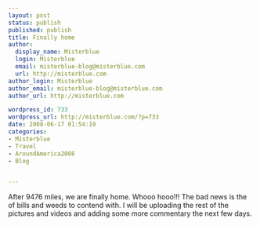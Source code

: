 ```yaml
---
layout: post
status: publish
published: publish
title: Finally home
author:
  display_name: Misterblue
  login: Misterblue
  email: misterblue-blog@misterblue.com
  url: http://misterblue.com
author_login: Misterblue
author_email: misterblue-blog@misterblue.com
author_url: http://misterblue.com

wordpress_id: 733
wordpress_url: http://misterblue.com/?p=733
date: 2008-06-17 01:54:19
categories:
- Misterblue
- Travel
- AroundAmerica2008
- Blog


---
```

After 9476 miles, we are finally home. Whooo hooo!!! The bad news is the of bills and weeds to contend with. I will be uploading the rest of the pictures and videos and adding some more commentary the next few days.
